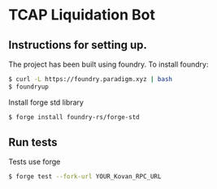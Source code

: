 # TCAP Liquidation Bot

## Instructions for setting up.

The project has been built using foundry.
To install foundry:
```bash
$ curl -L https://foundry.paradigm.xyz | bash
$ foundryup
```
Install forge std library
```bash
$ forge install foundry-rs/forge-std
```

## Run tests
Tests use forge
```bash
$ forge test --fork-url YOUR_Kovan_RPC_URL
```
